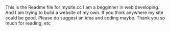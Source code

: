 This is the Readme file for mysite.cc
I am a begginner in web developing.
And I am trying to build a website of my own.
If you think anywhere my site could be good. Please do suggest an idea and coding maybe. 
Thank you so much for reading, etc 
